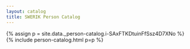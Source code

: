 ```yaml
---
layout: catalog
title: SWERIK Person Catalog
---
```

{% assign p = site.data._person-catalog.i-SAxFTKDtuinFfSsz4D7XNo %}
{% include person-catalog.html p=p %}

